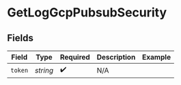 # GetLogGcpPubsubSecurity


## Fields

| Field              | Type               | Required           | Description        | Example            |
| ------------------ | ------------------ | ------------------ | ------------------ | ------------------ |
| `token`            | *string*           | :heavy_check_mark: | N/A                |                    |